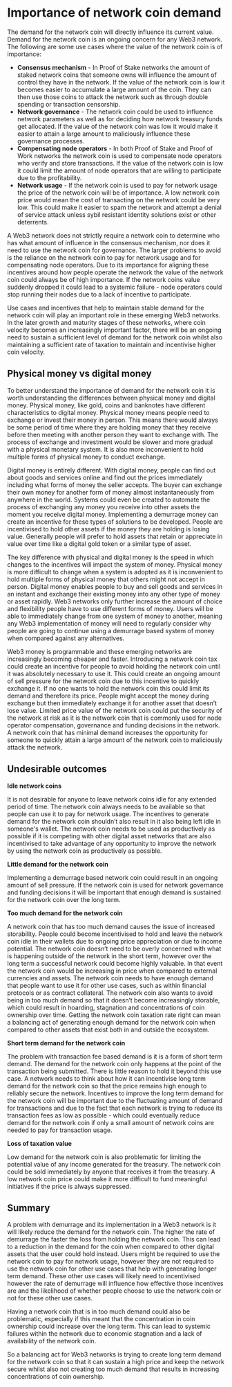 # Importance of network coin demand

The demand for the network coin will directly influence its current value. Demand for the network coin is an ongoing concern for any Web3 network. The following are some use cases where the value of the network coin is of importance:

* **Consensus mechanism** - In Proof of Stake networks the amount of staked network coins that someone owns will influence the amount of control they have in the network. If the value of the network coin is low it becomes easier to accumulate a large amount of the coin. They can then use those coins to attack the network such as through double spending or transaction censorship.
* **Network governance** - The network coin could be used to influence network parameters as well as for deciding how network treasury funds get allocated. If the value of the network coin was low it would make it easier to attain a large amount to maliciously influence these governance processes.
* **Compensating node operators** - In both Proof of Stake and Proof of Work networks the network coin is used to compensate node operators who verify and store transactions. If the value of the network coin is low it could limit the amount of node operators that are willing to participate due to the profitability.
* **Network usage** - If the network coin is used to pay for network usage the price of the network coin will be of importance. A low network coin price would mean the cost of transacting on the network could be very low. This could make it easier to spam the network and attempt a denial of service attack unless sybil resistant identity solutions exist or other deterrents.

A Web3 network does not strictly require a network coin to determine who has what amount of influence in the consensus mechanism, nor does it need to use the network coin for governance. The larger problems to avoid is the reliance on the network coin to pay for network usage and for compensating node operators. Due to its importance for aligning these incentives around how people operate the network the value of the network coin could always be of high importance. If the network coins value suddenly dropped it could lead to a systemic failure - node operators could stop running their nodes due to a lack of incentive to participate.

Use cases and incentives that help to maintain stable demand for the network coin will play an important role in these emerging Web3 networks. In the later growth and maturity stages of these networks, where coin velocity becomes an increasingly important factor, there will be an ongoing need to sustain a sufficient level of demand for the network coin whilst also maintaining a sufficient rate of taxation to maintain and incentivise higher coin velocity.



## **Physical money vs digital money**

To better understand the importance of demand for the network coin it is worth understanding the differences between physical money and digital money. Physical money, like gold, coins and banknotes have different characteristics to digital money. Physical money means people need to exchange or invest their money in person. This means there would always be some period of time where they are holding money that they receive before then meeting with another person they want to exchange with. The process of exchange and investment would be slower and more gradual with a physical monetary system. It is also more inconvenient to hold multiple forms of physical money to conduct exchange.

Digital money is entirely different. With digital money, people can find out about goods and services online and find out the prices immediately including what forms of money the seller accepts. The buyer can exchange their own money for another form of money almost instantaneously from anywhere in the world. Systems could even be created to automate the process of exchanging any money you receive into other assets the moment you receive digital money. Implementing a demurrage money can create an incentive for these types of solutions to be developed. People are incentivised to hold other assets if the money they are holding is losing value. Generally people will prefer to hold assets that retain or appreciate in value over time like a digital gold token or a similar type of asset.

The key difference with physical and digital money is the speed in which changes to the incentives will impact the system of money. Physical money is more difficult to change when a system is adopted as it is inconvenient to hold multiple forms of physical money that others might not accept in person. Digital money enables people to buy and sell goods and services in an instant and exchange their existing money into any other type of money or asset rapidly. Web3 networks only further increase the amount of choice and flexibility people have to use different forms of money. Users will be able to immediately change from one system of money to another, meaning any Web3 implementation of money will need to regularly consider why people are going to continue using a demurrage based system of money when compared against any alternatives.

Web3 money is programmable and these emerging networks are increasingly becoming cheaper and faster. Introducing a network coin tax could create an incentive for people to avoid holding the network coin until it was absolutely necessary to use it. This could create an ongoing amount of sell pressure for the network coin due to this incentive to quickly exchange it. If no one wants to hold the network coin this could limit its demand and therefore its price. People might accept the money during exchange but then immediately exchange it for another asset that doesn’t lose value. Limited price value of the network coin could put the security of the network at risk as it is the network coin that is commonly used for node operator compensation, governance and funding decisions in the network. A network coin that has minimal demand increases the opportunity for someone to quickly attain a large amount of the network coin to maliciously attack the network.



## **Undesirable outcomes**



**Idle network coins**

It is not desirable for anyone to leave network coins idle for any extended period of time. The network coin always needs to be available so that people can use it to pay for network usage. The incentives to generate demand for the network coin shouldn’t also result in it also being left idle in someone's wallet. The network coin needs to be used as productively as possible if it is competing with other digital asset networks that are also incentivised to take advantage of any opportunity to improve the network by using the network coin as productively as possible.



**Little demand for the network coin**

Implementing a demurrage based network coin could result in an ongoing amount of sell pressure. If the network coin is used for network governance and funding decisions it will be important that enough demand is sustained for the network coin over the long term.



**Too much demand for the network coin**

A network coin that has too much demand causes the issue of increased storability. People could become incentivised to hold and leave the network coin idle in their wallets due to ongoing price appreciation or due to income potential. The network coin doesn’t need to be overly concerned with what is happening outside of the network in the short term, however over the long term a successful network could become highly valuable. In that event the network coin would be increasing in price when compared to external currencies and assets. The network coin needs to have enough demand that people want to use it for other use cases, such as within financial protocols or as contract collateral. The network coin also wants to avoid being in too much demand so that it doesn’t become increasingly storable, which could result in hoarding, stagnation and concentrations of coin ownership over time. Getting the network coin taxation rate right can mean a balancing act of generating enough demand for the network coin when compared to other assets that exist both in and outside the ecosystem.



**Short term demand for the network coin**

The problem with transaction fee based demand is it is a form of short term demand. The demand for the network coin only happens at the point of the transaction being submitted. There is little reason to hold it beyond this use case. A network needs to think about how it can incentivise long term demand for the network coin so that the price remains high enough to reliably secure the network. Incentives to improve the long term demand for the network coin will be important due to the fluctuating amount of demand for transactions and due to the fact that each network is trying to reduce its transaction fees as low as possible - which could eventually reduce demand for the network coin if only a small amount of network coins are needed to pay for transaction usage.



**Loss of taxation value**

Low demand for the network coin is also problematic for limiting the potential value of any income generated for the treasury. The network coin could be sold immediately by anyone that receives it from the treasury. A low network coin price could make it more difficult to fund meaningful initiatives if the price is always suppressed.



## Summary

A problem with demurrage and its implementation in a Web3 network is it will likely reduce the demand for the network coin. The higher the rate of demurrage the faster the loss from holding the network coin. This can lead to a reduction in the demand for the coin when compared to other digital assets that the user could hold instead. Users might be required to use the network coin to pay for network usage, however they are not required to use the network coin for other use cases that help with generating longer term demand. These other use cases will likely need to incentivised however the rate of demurrage will influence how effective those incentives are and the likelihood of whether people choose to use the network coin or not for these other use cases.

Having a network coin that is in too much demand could also be problematic, especially if this meant that the concentration in coin ownership could increase over the long term. This can lead to systemic failures within the network due to economic stagnation and a lack of availability of the network coin.

So a balancing act for Web3 networks is trying to create long term demand for the network coin so that it can sustain a high price and keep the network secure whilst also not creating too much demand that results in increasing concentrations of coin ownership.

